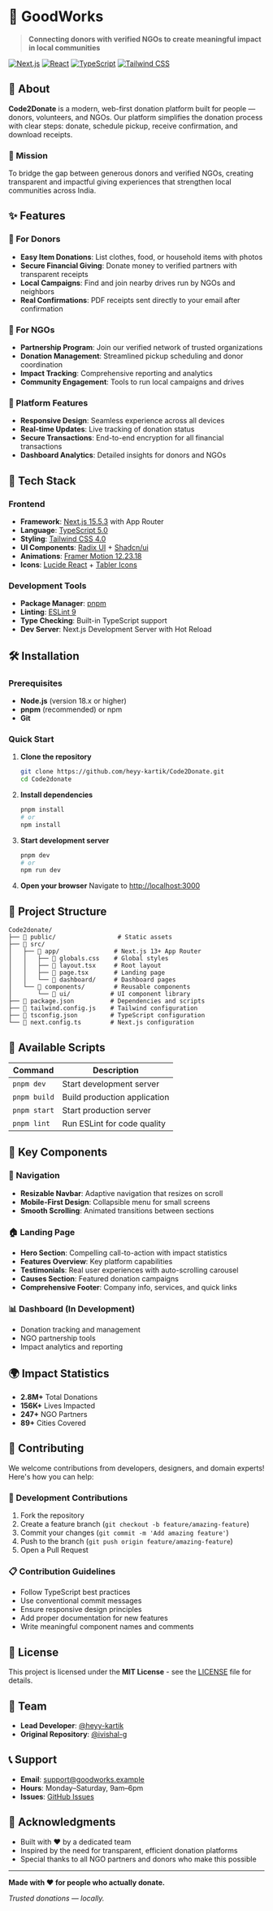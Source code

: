 # 🤝 GoodWorks

> **Connecting donors with verified NGOs to create meaningful impact in local communities**

[![Next.js](https://img.shields.io/badge/Next.js-15.5.3-black?style=for-the-badge&logo=next.js)](https://nextjs.org/)
[![React](https://img.shields.io/badge/React-19.1.0-blue?style=for-the-badge&logo=react)](https://reactjs.org/)
[![TypeScript](https://img.shields.io/badge/TypeScript-5.0-blue?style=for-the-badge&logo=typescript)](https://www.typescriptlang.org/)
[![Tailwind CSS](https://img.shields.io/badge/Tailwind%20CSS-4.0-38B2AC?style=for-the-badge&logo=tailwind-css)](https://tailwindcss.com/)

## 📖 About

**Code2Donate** is a modern, web-first donation platform built for people — donors, volunteers, and NGOs. Our platform simplifies the donation process with clear steps: donate, schedule pickup, receive confirmation, and download receipts.

### 🌟 Mission
To bridge the gap between generous donors and verified NGOs, creating transparent and impactful giving experiences that strengthen local communities across India.

## ✨ Features

### 🎯 For Donors
- **Easy Item Donations**: List clothes, food, or household items with photos
- **Secure Financial Giving**: Donate money to verified partners with transparent receipts
- **Local Campaigns**: Find and join nearby drives run by NGOs and neighbors
- **Real Confirmations**: PDF receipts sent directly to your email after confirmation

### 🏢 For NGOs
- **Partnership Program**: Join our verified network of trusted organizations
- **Donation Management**: Streamlined pickup scheduling and donor coordination
- **Impact Tracking**: Comprehensive reporting and analytics
- **Community Engagement**: Tools to run local campaigns and drives

### 📱 Platform Features
- **Responsive Design**: Seamless experience across all devices
- **Real-time Updates**: Live tracking of donation status
- **Secure Transactions**: End-to-end encryption for all financial transactions
- **Dashboard Analytics**: Detailed insights for donors and NGOs

## 🚀 Tech Stack

### Frontend
- **Framework**: [Next.js 15.5.3](https://nextjs.org/) with App Router
- **Language**: [TypeScript 5.0](https://www.typescriptlang.org/)
- **Styling**: [Tailwind CSS 4.0](https://tailwindcss.com/)
- **UI Components**: [Radix UI](https://www.radix-ui.com/) + [Shadcn/ui](https://ui.shadcn.com/)
- **Animations**: [Framer Motion 12.23.18](https://www.framer.com/motion/)
- **Icons**: [Lucide React](https://lucide.dev/) + [Tabler Icons](https://tabler-icons.io/)

### Development Tools
- **Package Manager**: [pnpm](https://pnpm.io/)
- **Linting**: [ESLint 9](https://eslint.org/)
- **Type Checking**: Built-in TypeScript support
- **Dev Server**: Next.js Development Server with Hot Reload

## 🛠️ Installation

### Prerequisites
- **Node.js** (version 18.x or higher)
- **pnpm** (recommended) or npm
- **Git**

### Quick Start

1. **Clone the repository**
   ```bash
   git clone https://github.com/heyy-kartik/Code2Donate.git
   cd Code2donate
   ```

2. **Install dependencies**
   ```bash
   pnpm install
   # or
   npm install
   ```

3. **Start development server**
   ```bash
   pnpm dev
   # or
   npm run dev
   ```

4. **Open your browser**
   Navigate to [http://localhost:3000](http://localhost:3000)

## 📁 Project Structure

```
Code2donate/
├── 📁 public/                 # Static assets
├── 📁 src/
│   ├── 📁 app/               # Next.js 13+ App Router
│   │   ├── 📄 globals.css    # Global styles
│   │   ├── 📄 layout.tsx     # Root layout
│   │   ├── 📄 page.tsx       # Landing page
│   │   └── 📁 dashboard/     # Dashboard pages
│   └── 📁 components/        # Reusable components
│       └── 📁 ui/           # UI component library
├── 📄 package.json          # Dependencies and scripts
├── 📄 tailwind.config.js    # Tailwind configuration
├── 📄 tsconfig.json         # TypeScript configuration
└── 📄 next.config.ts        # Next.js configuration
```

## 📜 Available Scripts

| Command | Description |
|---------|-------------|
| `pnpm dev` | Start development server |
| `pnpm build` | Build production application |
| `pnpm start` | Start production server |
| `pnpm lint` | Run ESLint for code quality |

## 🎨 Key Components

### 🧭 Navigation
- **Resizable Navbar**: Adaptive navigation that resizes on scroll
- **Mobile-First Design**: Collapsible menu for small screens
- **Smooth Scrolling**: Animated transitions between sections

### 🏠 Landing Page
- **Hero Section**: Compelling call-to-action with impact statistics
- **Features Overview**: Key platform capabilities
- **Testimonials**: Real user experiences with auto-scrolling carousel
- **Causes Section**: Featured donation campaigns
- **Comprehensive Footer**: Company info, services, and quick links

### 📊 Dashboard (In Development)
- Donation tracking and management
- NGO partnership tools
- Impact analytics and reporting

## 🌍 Impact Statistics

- **2.8M+** Total Donations
- **156K+** Lives Impacted
- **247+** NGO Partners
- **89+** Cities Covered

## 🤝 Contributing

We welcome contributions from developers, designers, and domain experts! Here's how you can help:

### 🔧 Development Contributions
1. Fork the repository
2. Create a feature branch (`git checkout -b feature/amazing-feature`)
3. Commit your changes (`git commit -m 'Add amazing feature'`)
4. Push to the branch (`git push origin feature/amazing-feature`)
5. Open a Pull Request

### 📋 Contribution Guidelines
- Follow TypeScript best practices
- Use conventional commit messages
- Ensure responsive design principles
- Add proper documentation for new features
- Write meaningful component names and comments

## 📄 License

This project is licensed under the **MIT License** - see the [LICENSE](LICENSE) file for details.

## 👥 Team

- **Lead Developer**: [@heyy-kartik](https://github.com/heyy-kartik)
- **Original Repository**: [@ivishal-g](https://github.com/ivishal-g)

## 📞 Support

- **Email**: support@goodworks.example
- **Hours**: Monday–Saturday, 9am–6pm
- **Issues**: [GitHub Issues](https://github.com/heyy-kartik/Code2Donate/issues)

## 🙏 Acknowledgments

- Built with ❤️ by a dedicated team
- Inspired by the need for transparent, efficient donation platforms
- Special thanks to all NGO partners and donors who make this possible

---

**Made with ❤️ for people who actually donate.**

*Trusted donations — locally.*
